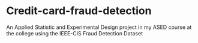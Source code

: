# Credit-card-fraud-detection
An Applied Statistic and Experimental Design project in my ASED course at the college using the IEEE-CIS Fraud Detection Dataset
